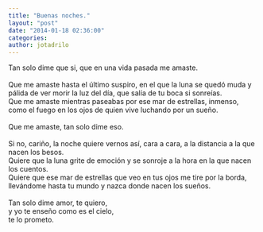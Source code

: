 ```yaml
---
title: "Buenas noches."
layout: "post"
date: "2014-01-18 02:36:00"
categories: 
author: jotadrilo
---
```


<div class="css-full-post-content js-full-post-content">
Tan solo dime que si, que en una vida pasada me amaste.<br /><br />Que me amaste hasta el último suspiro, en el que la luna se quedó muda y pálida de ver morir la luz del día, que salía de tu boca si sonreías.<br />Que me amaste mientras paseabas por ese mar de estrellas, inmenso, como el fuego en los ojos de quien vive luchando por un sueño.<br /><br />Que me amaste, tan solo dime eso.<br /><br />Si no, cariño, la noche quiere vernos así, cara a cara, a la distancia a la que nacen los besos.<br />Quiere que la luna grite de emoción y se sonroje a la hora en la que nacen los cuentos.<br />Quiere que ese mar de estrellas que veo en tus ojos me tire por la borda, llevándome hasta tu mundo y nazca donde nacen los sueños.<br /><br />Tan solo dime amor, te quiero,<br />y yo te enseño como es el cielo,<br />te lo prometo.
</div>
